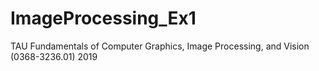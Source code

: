 # ImageProcessing_Ex1
TAU Fundamentals of Computer Graphics, Image Processing, and Vision (0368-3236.01) 2019

